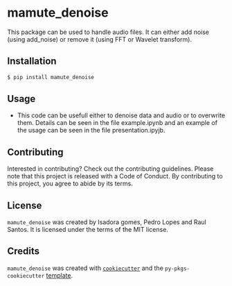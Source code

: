 # mamute_denoise

This package can be used to handle audio files. It can either add noise (using add_noise) or remove it (using FFT or Wavelet transform).

## Installation

```bash
$ pip install mamute_denoise
```

## Usage

- This code can be usefull either to denoise data and audio or to overwrite them. Details can be seen in the file example.ipynb and an example of the usage can be seen in the file presentation.ipyjb.

## Contributing

Interested in contributing? Check out the contributing guidelines. Please note that this project is released with a Code of Conduct. By contributing to this project, you agree to abide by its terms.

## License

`mamute_denoise` was created by Isadora gomes, Pedro Lopes and Raul Santos. It is licensed under the terms of the MIT license.

## Credits

`mamute_denoise` was created with [`cookiecutter`](https://cookiecutter.readthedocs.io/en/latest/) and the `py-pkgs-cookiecutter` [template](https://github.com/py-pkgs/py-pkgs-cookiecutter).
